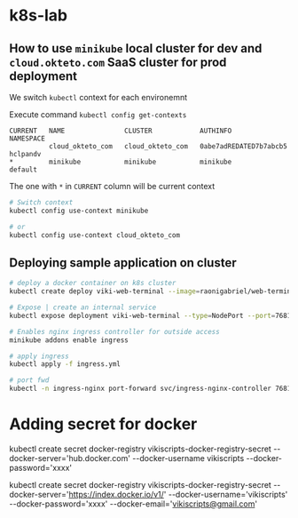 # k8s-lab

## How to use `minikube` local cluster for dev and `cloud.okteto.com` SaaS cluster for prod deployment

We switch `kubectl` context for each environemnt 

Execute command `kubectl config get-contexts`

```output
CURRENT   NAME               CLUSTER            AUTHINFO                               NAMESPACE
          cloud_okteto_com   cloud_okteto_com   0abe7adREDATED7b7abcb5                 hclpandv
*         minikube           minikube           minikube                               default

```

The one with `*` in `CURRENT` column will be current context

```bash
# Switch context
kubectl config use-context minikube

# or
kubectl config use-context cloud_okteto_com
```

## Deploying sample application on cluster

```bash
# deploy a docker container on k8s cluster
kubectl create deploy viki-web-terminal --image=raonigabriel/web-terminal:latest --port=7681

# Expose | create an internal service 
kubectl expose deployment viki-web-terminal --type=NodePort --port=7681 --target-port=7681

# Enables nginx ingress controller for outside access
minikube addons enable ingress

# apply ingress
kubectl apply -f ingress.yml 

# port fwd
kubectl -n ingress-nginx port-forward svc/ingress-nginx-controller 7681:80
```

# Adding secret for docker 
kubectl create secret docker-registry vikiscripts-docker-registry-secret --docker-server='hub.docker.com' --docker-username vikiscripts --docker-password='xxxx' 

kubectl create secret docker-registry vikiscripts-docker-registry-secret --docker-server='https://index.docker.io/v1/' --docker-username='vikiscripts' --docker-password='xxxx' --docker-email='vikiscripts@gmail.com'
